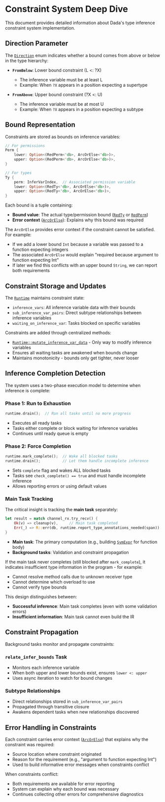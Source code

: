 # Constraint System Deep Dive

This document provides detailed information about Dada's type inference constraint system implementation.

## Direction Parameter

The [`Direction`](`crate::check::inference::Direction`) enum indicates whether a bound comes from above or below in the type hierarchy:

- **`FromBelow`**: Lower bound constraint (L <: ?X)
  - The inference variable must be at least L
  - Example: When `?X` appears in a position expecting a supertype
  
- **`FromAbove`**: Upper bound constraint (?X <: U)  
  - The inference variable must be at most U
  - Example: When `?X` appears in a position expecting a subtype

## Bound Representation

Constraints are stored as bounds on inference variables:

```rust
// For permissions
Perm {
    lower: Option<(RedPerm<'db>, ArcOrElse<'db>)>,
    upper: Option<(RedPerm<'db>, ArcOrElse<'db>)>,
}

// For types  
Ty {
    perm: InferVarIndex,  // Associated permission variable
    lower: Option<(RedTy<'db>, ArcOrElse<'db>)>,
    upper: Option<(RedTy<'db>, ArcOrElse<'db>)>,
}
```

Each bound is a tuple containing:
- **Bound value**: The actual type/permission bound ([`RedTy`](`crate::check::red::RedTy`) or [`RedPerm`](`crate::check::red::RedPerm`))
- **Error context** ([`ArcOrElse`](`crate::check::report::ArcOrElse`)): Explains why this bound was required

The `ArcOrElse` provides error context if the constraint cannot be satisfied. For example:
- If we add a lower bound `Int` because a variable was passed to a function expecting integers
- The associated `ArcOrElse` would explain "required because argument to function expecting Int"
- If later we find this conflicts with an upper bound `String`, we can report both requirements

## Constraint Storage and Updates

The [`Runtime`](`crate::check::runtime::Runtime`) maintains constraint state:
- `inference_vars`: All inference variable data with their bounds
- `sub_inference_var_pairs`: Direct subtype relationships between inference variables
- `waiting_on_inference_var`: Tasks blocked on specific variables

Constraints are added through centralized methods:
- [`Runtime::mutate_inference_var_data`](`crate::check::runtime::Runtime::mutate_inference_var_data`) - Only way to modify inference variables
- Ensures all waiting tasks are awakened when bounds change
- Maintains monotonicity - bounds only get tighter, never looser

## Inference Completion Detection

The system uses a two-phase execution model to determine when inference is complete:

### Phase 1: Run to Exhaustion
```rust
runtime.drain();  // Run all tasks until no more progress
```
- Executes all ready tasks
- Tasks either complete or block waiting for inference variables
- Continues until ready queue is empty

### Phase 2: Force Completion
```rust
runtime.mark_complete();  // Wake all blocked tasks
runtime.drain();          // Let them handle incomplete inference
```
- Sets `complete` flag and wakes ALL blocked tasks
- Tasks see `check_complete() == true` and must handle incomplete inference
- Allows reporting errors or using default values

### Main Task Tracking

The critical insight is tracking the **main task** separately:
```rust
let result = match channel_rx.try_recv() {
    Ok(v) => cleanup(v),     // Main task completed
    Err(_) => R::err(db, runtime.report_type_annotations_needed(span))
}
```

- **Main task**: The primary computation (e.g., building [`SymExpr`](`crate::ir::exprs::SymExpr`) for function body)
- **Background tasks**: Validation and constraint propagation

If the main task never completes (still blocked after `mark_complete`), it indicates insufficient type information in the program - for example:
- Cannot resolve method calls due to unknown receiver type
- Cannot determine which overload to use
- Cannot verify type bounds

This design distinguishes between:
- **Successful inference**: Main task completes (even with some validation errors)
- **Insufficient information**: Main task cannot even build the IR

## Constraint Propagation

Background tasks monitor and propagate constraints:

### `relate_infer_bounds` Task
- Monitors each inference variable
- When both upper and lower bounds exist, ensures `lower <: upper`
- Uses async iteration to watch for bound changes

### Subtype Relationships
- Direct relationships stored in `sub_inference_var_pairs`
- Propagated through transitive closure
- Awakens dependent tasks when new relationships discovered

## Error Handling in Constraints

Each constraint carries error context ([`ArcOrElse`](`crate::check::report::ArcOrElse`)) that explains why the constraint was required:
- Source location where constraint originated
- Reason for the requirement (e.g., "argument to function expecting Int")
- Used to build informative error messages when constraints conflict

When constraints conflict:
- Both requirements are available for error reporting
- System can explain why each bound was necessary
- Continues collecting other errors for comprehensive diagnostics